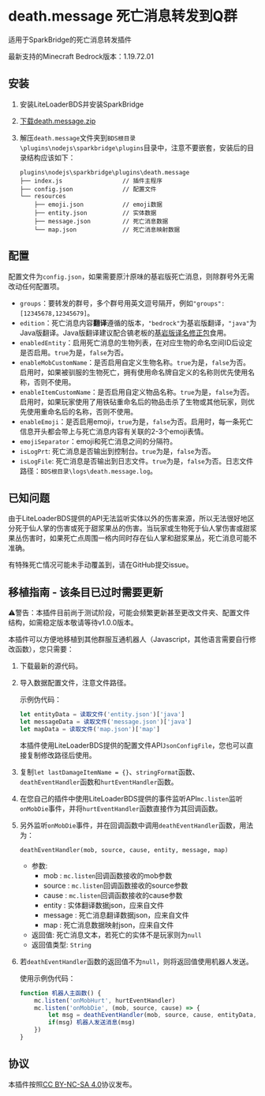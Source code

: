 # death.message 死亡消息转发到Q群

适用于SparkBridge的死亡消息转发插件

最新支持的Minecraft Bedrock版本：1.19.72.01

## 安装

1. 安装LiteLoaderBDS并安装SparkBridge

2. [下载death.message.zip](https://github.com/FtyLollipop/spark-death-message/releases)

3. 解压`death.message`文件夹到`BDS根目录\plugins\nodejs\sparkbridge\plugins`目录中，注意不要嵌套，安装后的目录结构应该如下：

   ```
   plugins\nodejs\sparkbridge\plugins\death.message
   ├── index.js                 // 插件主程序
   ├── config.json              // 配置文件
   └── resources
       ├── emoji.json           // emoji数据
       ├── entity.json          // 实体数据
       ├── message.json         // 死亡消息数据
       └── map.json             // 死亡消息映射数据
   ```
   

## 配置

配置文件为`config.json`，如果需要原汁原味的基岩版死亡消息，则除群号外无需改动任何配置项。

- `groups`：要转发的群号，多个群号用英文逗号隔开，例如`"groups": [12345678,12345679]`。
- `edition`：死亡消息内容**翻译**遵循的版本，`"bedrock"`为基岩版翻译，`"java"`为Java版翻译。Java版翻译建议配合镐老板的[基岩版译名修正包](https://github.com/ff98sha/mclangcn)食用。
- `enabledEntity`：启用死亡消息的生物列表，在对应生物的命名空间ID后设定是否启用。`true`为是，`false`为否。
- `enableMobCustomName`：是否启用自定义生物名称。`true`为是，`false`为否。启用时，如果被驯服的生物死亡，拥有使用命名牌自定义的名称则优先使用名称，否则不使用。
- `enableItemCustomName`：是否启用自定义物品名称。`true`为是，`false`为否。启用时，如果玩家使用了用铁砧重命名后的物品击杀了生物或其他玩家，则优先使用重命名后的名称，否则不使用。
- `enableEmoji`：是否启用emoji，`true`为是，`false`为否。启用时，每一条死亡信息开头都会带上与死亡消息内容有关联的2-3个emoji表情。
- `emojiSeparator`：emoji和死亡消息之间的分隔符。
- `isLogPrt`: 死亡消息是否输出到控制台。`true`为是，`false`为否。
- `isLogFile`: 死亡消息是否输出到日志文件。`true`为是，`false`为否。日志文件路径：`BDS根目录\logs\death.message.log`。

## 已知问题

由于LiteLoaderBDS提供的API无法监听实体以外的伤害来源，所以无法很好地区分死于仙人掌的伤害或死于甜浆果丛的伤害。当玩家或生物死于仙人掌伤害或甜浆果丛伤害时，如果死亡点周围一格内同时存在仙人掌和甜浆果丛，死亡消息可能不准确。

有特殊死亡情况可能未手动覆盖到，请在GitHub提交issue。

## 移植指南 - 该条目已过时需要更新

⚠️警告：本插件目前尚于测试阶段，可能会频繁更新甚至更改文件夹、配置文件结构，如需稳定版本敬请等待v1.0.0版本。

本插件可以方便地移植到其他群服互通机器人（Javascript，其他语言需要自行修改函数），您只需要：

1. 下载最新的源代码。

2. 导入数据配置文件，注意文件路径。

   示例伪代码：

   ```javascript
   let entityData = 读取文件('entity.json')['java']
   let messageData = 读取文件('message.json')['java']
   let mapData = 读取文件('map.json')['map']
   ```

   本插件使用LiteLoaderBDS提供的配置文件API`JsonConfigFile`，您也可以直接复制修改路径后使用。

3. 复制`let lastDamageItemName = {}`、`stringFormat`函数、`deathEventHandler`函数和`hurtEventHandler`函数。

4. 在您自己的插件中使用LiteLoaderBDS提供的事件监听API`mc.listen`监听`onMobDie`事件，并将`hurtEventHandler`函数直接作为其回调函数。

5. 另外监听`onMobDie`事件，并在回调函数中调用`deathEventHandler`函数，用法为：

   `deathEventHandler(mob, source, cause, entity, message, map)`

   - 参数:
     - mob : `mc.listen`回调函数接收的mob参数
     - source : `mc.listen`回调函数接收的source参数
     - cause : `mc.listen`回调函数接收的cause参数
     - entity : 实体翻译数据json，应来自文件
     - message : 死亡消息翻译数据json，应来自文件
     - map : 死亡消息数据映射json，应来自文件
   - 返回值: 死亡消息文本，若死亡的实体不是玩家则为`null`
   - 返回值类型: `String`

6. 若`deathEventHandler`函数的返回值不为`null`，则将返回值使用机器人发送。

   使用示例伪代码：

   ```javascript
   function 机器人主函数() {
       mc.listen('onMobHurt', hurtEventHandler)
       mc.listen('onMobDie', (mob, source, cause) => {
           let msg = deathEventHandler(mob, source, cause, entityData, messageData, mapData)
           if(msg) 机器人发送消息(msg)
       })
   }
   ```

## 协议

本插件按照[CC BY-NC-SA 4.0](https://creativecommons.org/licenses/by-nc-sa/4.0/deed.zh-Hans)协议发布。
